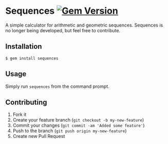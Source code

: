 # Sequences [![Gem Version](https://badge.fury.io/rb/sequences.png)](http://badge.fury.io/rb/sequences)

A simple calculator for arithmetic and geometric sequences. Sequences is no longer being developed, but feel free to contribute.

## Installation

    $ gem install sequences

## Usage

Simply run `sequences` from the command prompt.

## Contributing

1. Fork it
2. Create your feature branch (`git checkout -b my-new-feature`)
3. Commit your changes (`git commit -am 'Added some feature'`)
4. Push to the branch (`git push origin my-new-feature`)
5. Create new Pull Request
